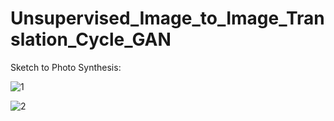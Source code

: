 # Unsupervised_Image_to_Image_Translation_Cycle_GAN

Sketch to Photo Synthesis:


![1](https://user-images.githubusercontent.com/29463052/212576391-612accf1-7fa9-4fdc-90c5-eb49b0f92739.jpg)


![2](https://user-images.githubusercontent.com/29463052/212576397-ee963a1d-5055-44c5-a035-3a6deda3c606.jpg)







